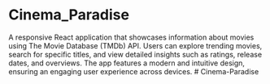 # Cinema_Paradise
A responsive React application that showcases information about movies using The Movie Database (TMDb) API. Users can explore trending movies, search for specific titles, and view detailed insights such as ratings, release dates, and overviews. The app features a modern and intuitive design, ensuring an engaging user experience across devices.
#   C i n e m a - P a r a d i s e  
 